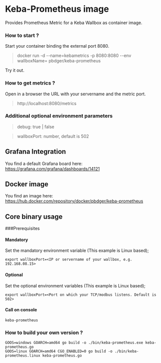 # Keba-Prometheus image
Provides Prometheus Metric for a Keba Wallbox as container image.

### How to start ?
Start your container binding the external port 8080.

> docker run -d --name=kebametrics -p 8080:8080 --env wallboxName=<your wallbox ip> pbdger/keba-prometheus

Try it out.

### How to get metrics ?

Open in a browser the URL with your servername and the metric port.

> http://localhost:8080/metrics

### Additional optional environment parameters
> debug: true | false

> wallboxPort: number, default is 502 

## Grafana Integration
You find a default Grafana board here: https://grafana.com/grafana/dashboards/14121

## Docker image
You find an image here: https://hub.docker.com/repository/docker/pbdger/keba-prometheus


## Core binary usage
###Prerequisites
#### Mandatory
Set the mandatory environment variable (This example is Linux based);

```
export wallboxPort=<IP or servername of your wallbox, e.g. 192.168.08.15>
```

#### Optional
Set the optional environment variables (This example is Linux based);

```
export wallboxPort=<Port on which your TCP/modbus listens. Default is 502>
```

#### Call on console
```
keba-prometheus
```



### How to build your own version ?

```
GOOS=windows GOARCH=amd64 go build -o ./bin/keba-prometheus.exe keba-prometheus.go
GOOS=linux GOARCH=amd64 CGO_ENABLED=0 go build -o ./bin/keba-prometheus.linux keba-prometheus.go
```
